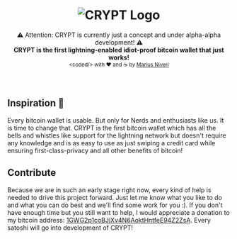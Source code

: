 <h1 align="center">
  <img title="CRYPT logo" alt="CRYPT Logo" src="https://raw.githubusercontent.com/m4r1vs/crypt-pwa/master/crypt-logo-text-small.png">
</h1>
<div align="center">
	⚠ Attention: CRYPT is currently just a concept and under alpha-alpha development! ⚠<br />
  <strong>CRYPT is the first lightning-enabled idiot-proof bitcoin wallet that just works!</strong>
</div>
<div align="center">
  <sub>&lt;coded/&gt; with ❤︎ and ☕ by <a href="https://github.com/m4r1vs">Marius Niveri</a><br />
</div>
<br />
<br />

## Inspiration 🎉
Every bitcoin wallet is usable. But only for Nerds and enthusiasts like us. It is time to change that. CRYPT is the first bitcoin wallet which has all the bells and whistles like support for the lightning network but doesn't require any knowledge and is as easy to use as just swiping a credit card while ensuring first-class-privacy and all other benefits of bitcoin!
## Contribute
Because we are in such an early stage right now, every kind of help is needed to drive this project forward. Just let me know what you like to do and what you can do best and we'll find some work for you :). If you don't have enough time but you still want to help, I would appreciate a donation to my bitcoin address: [1GWG2p1coBJjXv4N6AoktHntfeE94Z2ZsA](https://maniyt.de/images/bitcoin_qr.png). Every satoshi will go into development of CRYPT!